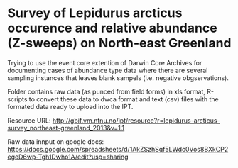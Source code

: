 # Survey of Lepidurus arcticus occurence and relative abundance (Z-sweeps) on North-east Greenland

Trying to use the event core extention of Darwin Core Archives for documenting cases of abundance type data where there are several sampling instances that leaves blank sampels (i.e. negative obgservations). 

Folder contains raw data (as punced from field forms) in xls format, R-scripts to convert these data to dwca format and text (csv) files with the formated data ready to upload into the IPT. 

Resource URL: http://gbif.vm.ntnu.no/ipt/resource?r=lepidurus-arcticus-survey_northeast-greenland_2013&v=1.1

Raw data innput on google docs: https://docs.google.com/spreadsheets/d/1AkZSzhSqf5LWdc0Vos8BXkCP2egeD6wp-Tgh1Dwho1A/edit?usp=sharing

